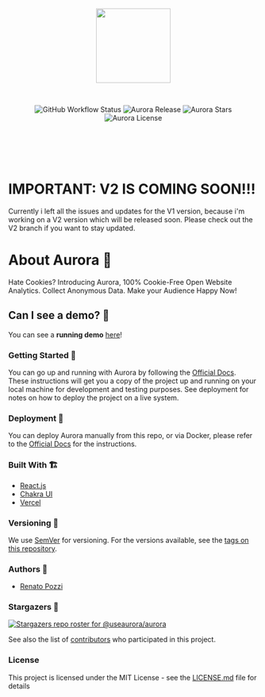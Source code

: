 <br/>

<p align="center">
<img height="150px" src="https://raw.githubusercontent.com/useaurora/aurora/main/public/logos/aurora_mini_blue.svg"/>
</p>

<br/>

<p align="center" style="padding-bottom:3rem">
<img alt="GitHub Workflow Status" src="https://img.shields.io/github/workflow/status/useaurora/aurora/Docker%20Hub%20Image%20CI?style=for-the-badge" />
<img alt="Aurora Release" src="https://img.shields.io/github/v/release/useaurora/aurora?style=for-the-badge" />
<img alt="Aurora Stars" src="https://img.shields.io/github/stars/useaurora/aurora?style=for-the-badge" />
<img alt="Aurora License" src="https://img.shields.io/github/license/useaurora/aurora?style=for-the-badge" />
</p>

<br/>

# IMPORTANT: V2 IS COMING SOON!!!

Currently i left all the issues and updates for the V1 version, because i'm
working on a V2 version which will be released soon. Please check out the V2
branch if you want to stay updated.

# About Aurora 🌈

Hate Cookies? Introducing Aurora, 100% Cookie-Free Open Website Analytics.
Collect Anonymous Data. Make your Audience Happy Now!

## Can I see a demo? 👀

You can see a **running demo**
[here](https://demo.useaurora.app/s/f3d811716007dcfbbec4c155d00a30dc)!

### Getting Started 🤩

You can go up and running with Aurora by following the
[Official Docs](https://useaurora.app/docs/getting-started/installation). These
instructions will get you a copy of the project up and running on your local
machine for development and testing purposes. See deployment for notes on how to
deploy the project on a live system.

### Deployment 🛫

You can deploy Aurora manually from this repo, or via Docker, please refer to
the [Official Docs](https://useaurora.app/docs/getting-started/installation) for
the instructions.

### Built With 🏗️

- [React.js](https://reactjs.org/)
- [Chakra UI](https://chakra-ui.com/)
- [Vercel](https://vercel.com/)

### Versioning 🚦

We use [SemVer](http://semver.org/) for versioning. For the versions available,
see the [tags on this repository](https://github.com/useaurora/aurora/tags).

### Authors 🙋

- [Renato Pozzi](https://github.com/itsrennyman)

### Stargazers 🌟

[![Stargazers repo roster for @useaurora/aurora](https://reporoster.com/stars/useaurora/aurora)](https://github.com/useaurora/aurora/stargazers)

See also the list of
[contributors](https://github.com/useaurora/aurora/contributors) who
participated in this project.

### License

This project is licensed under the MIT License - see the
[LICENSE.md](LICENSE.md) file for details
